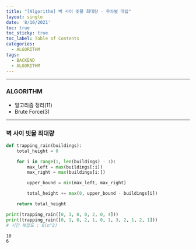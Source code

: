 ```yaml
---
title: "[Algorithm] 벽 사이 빗물 최대량 - 무차별 대입"
layout: single
date: '8/10/2021'
toc: true
toc_sticky: true
toc_label: Table of Contents
categories:
  - ALGORITHM
tags:
  - BACKEND
  - ALGORITHM
---
```


---
### ALGORITHM
* 알고리즘 정리(11)
* Brute Force(3)

---

### 벽 사이 빗물 최대량


```python
def trapping_rain(buildings):
    total_height = 0

    for i in range(1, len(buildings) - 1):
        max_left = max(buildings[:i])
        max_right = max(buildings[i:])

        upper_bound = min(max_left, max_right)

        total_height += max(0, upper_bound - buildings[i])

    return total_height

print(trapping_rain([0, 3, 0, 0, 2, 0, 4]))
print(trapping_rain([0, 1, 0, 2, 1, 0, 1, 3, 2, 1, 2, 1]))
# 시간 복잡도 : O(n^2)
```

    10
    6

